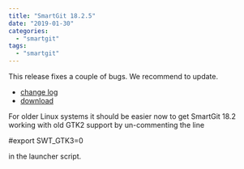 ```yaml
---
title: "SmartGit 18.2.5"
date: "2019-01-30"
categories: 
  - "smartgit"
tags: 
  - "smartgit"
---
```


This release fixes a couple of bugs. We recommend to update.

- [change log](http://www.syntevo.com/smartgit/changelog.txt)
- [download](http://www.syntevo.com/smartgit/download)

For older Linux systems it should be easier now to get SmartGit 18.2 working with old GTK2 support by un-commenting the line

#export SWT\_GTK3=0

in the launcher script.
